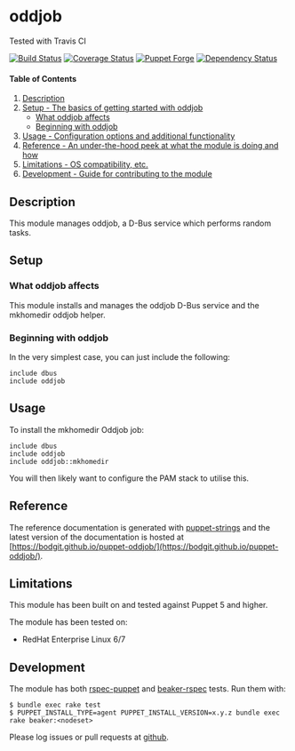 # oddjob

Tested with Travis CI

[![Build Status](https://travis-ci.org/bodgit/puppet-oddjob.svg?branch=master)](https://travis-ci.org/bodgit/puppet-oddjob)
[![Coverage Status](https://coveralls.io/repos/bodgit/puppet-oddjob/badge.svg?branch=master&service=github)](https://coveralls.io/github/bodgit/puppet-oddjob?branch=master)
[![Puppet Forge](http://img.shields.io/puppetforge/v/bodgit/oddjob.svg)](https://forge.puppetlabs.com/bodgit/oddjob)
[![Dependency Status](https://gemnasium.com/bodgit/puppet-oddjob.svg)](https://gemnasium.com/bodgit/puppet-oddjob)

#### Table of Contents

1. [Description](#description)
2. [Setup - The basics of getting started with oddjob](#setup)
    * [What oddjob affects](#what-oddjob-affects)
    * [Beginning with oddjob](#beginning-with-oddjob)
3. [Usage - Configuration options and additional functionality](#usage)
4. [Reference - An under-the-hood peek at what the module is doing and how](#reference)
5. [Limitations - OS compatibility, etc.](#limitations)
6. [Development - Guide for contributing to the module](#development)

## Description

This module manages oddjob, a D-Bus service which performs random tasks.

## Setup

### What oddjob affects

This module installs and manages the oddjob D-Bus service and the mkhomedir
oddjob helper.

### Beginning with oddjob

In the very simplest case, you can just include the following:

```puppet
include dbus
include oddjob
```

## Usage

To install the mkhomedir Oddjob job:

```puppet
include dbus
include oddjob
include oddjob::mkhomedir
```

You will then likely want to configure the PAM stack to utilise this.

## Reference

The reference documentation is generated with
[puppet-strings](https://github.com/puppetlabs/puppet-strings) and the latest
version of the documentation is hosted at
[https://bodgit.github.io/puppet-oddjob/](https://bodgit.github.io/puppet-oddjob/).

## Limitations

This module has been built on and tested against Puppet 5 and higher.

The module has been tested on:

* RedHat Enterprise Linux 6/7

## Development

The module has both [rspec-puppet](http://rspec-puppet.com) and
[beaker-rspec](https://github.com/puppetlabs/beaker-rspec) tests. Run them
with:

```
$ bundle exec rake test
$ PUPPET_INSTALL_TYPE=agent PUPPET_INSTALL_VERSION=x.y.z bundle exec rake beaker:<nodeset>
```

Please log issues or pull requests at
[github](https://github.com/bodgit/puppet-oddjob).
